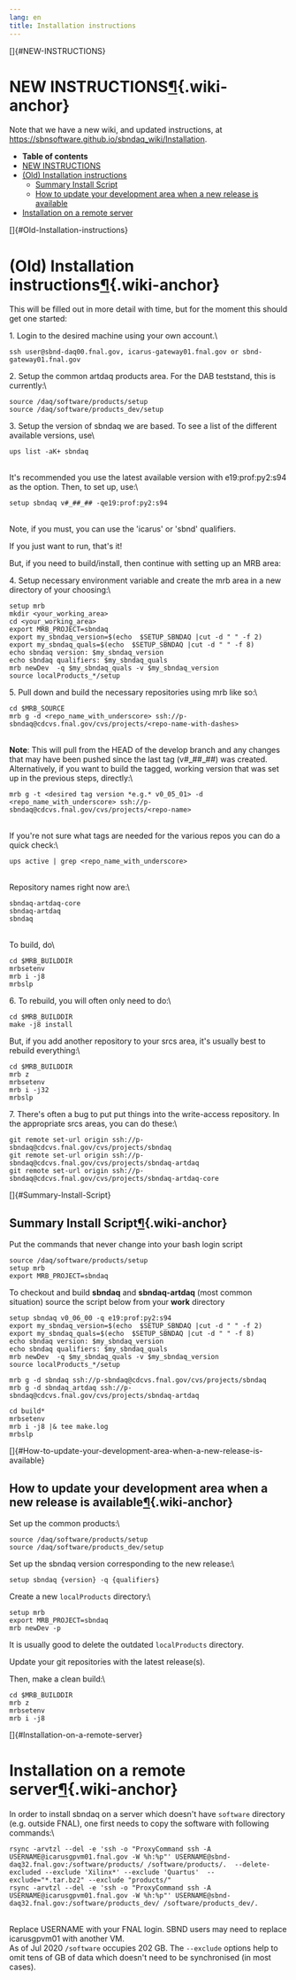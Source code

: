 ```yaml
---
lang: en
title: Installation instructions
---
```


[]{#NEW-INSTRUCTIONS}

NEW INSTRUCTIONS[¶](#NEW-INSTRUCTIONS){.wiki-anchor}
====================================================

Note that we have a new wiki, and updated instructions, at
<https://sbnsoftware.github.io/sbndaq_wiki/Installation>.

-   **Table of contents**
-   [NEW INSTRUCTIONS](#NEW-INSTRUCTIONS)
-   [(Old) Installation instructions](#Old-Installation-instructions)
    -   [Summary Install Script](#Summary-Install-Script)
    -   [How to update your development area when a new release is
        available](#How-to-update-your-development-area-when-a-new-release-is-available)
-   [Installation on a remote server](#Installation-on-a-remote-server)

[]{#Old-Installation-instructions}

(Old) Installation instructions[¶](#Old-Installation-instructions){.wiki-anchor}
================================================================================

This will be filled out in more detail with time, but for the moment
this should get one started:

1\. Login to the desired machine using your own account.\

    ssh user@sbnd-daq00.fnal.gov, icarus-gateway01.fnal.gov or sbnd-gateway01.fnal.gov

2\. Setup the common artdaq products area. For the DAB teststand, this
is currently:\

    source /daq/software/products/setup
    source /daq/software/products_dev/setup

3\. Setup the version of sbndaq we are based. To see a list of the
different available versions, use\

    ups list -aK+ sbndaq 

\
It\'s recommended you use the latest available version with
e19:prof:py2:s94 as the option. Then, to set up, use:\

    setup sbndaq v#_##_## -qe19:prof:py2:s94

\
Note, if you must, you can use the \'icarus\' or \'sbnd\' qualifiers.

If you just want to run, that\'s it!

But, if you need to build/install, then continue with setting up an MRB
area:

4\. Setup necessary environment variable and create the mrb area in a
new directory of your choosing:\

    setup mrb
    mkdir <your_working_area>
    cd <your_working_area>
    export MRB_PROJECT=sbndaq
    export my_sbndaq_version=$(echo  $SETUP_SBNDAQ |cut -d " " -f 2)
    export my_sbndaq_quals=$(echo  $SETUP_SBNDAQ |cut -d " " -f 8)
    echo sbndaq version: $my_sbndaq_version
    echo sbndaq qualifiers: $my_sbndaq_quals
    mrb newDev  -q $my_sbndaq_quals -v $my_sbndaq_version
    source localProducts_*/setup

5\. Pull down and build the necessary repositories using mrb like so:\

    cd $MRB_SOURCE
    mrb g -d <repo_name_with_underscore> ssh://p-sbndaq@cdcvs.fnal.gov/cvs/projects/<repo-name-with-dashes>

\
**Note**: This will pull from the HEAD of the develop branch and any
changes that may have been pushed since the last tag (v\#\_\#\#\_\#\#)
was created. Alternatively, if you want to build the tagged, working
version that was set up in the previous steps, directly:\

    mrb g -t <desired tag version *e.g.* v0_05_01> -d <repo_name_with_underscore> ssh://p-sbndaq@cdcvs.fnal.gov/cvs/projects/<repo-name>

\
If you\'re not sure what tags are needed for the various repos you can
do a quick check:\

    ups active | grep <repo_name_with_underscore>

\
Repository names right now are:\

    sbndaq-artdaq-core
    sbndaq-artdaq
    sbndaq

\
To build, do\

    cd $MRB_BUILDDIR
    mrbsetenv
    mrb i -j8
    mrbslp

6\. To rebuild, you will often only need to do:\

    cd $MRB_BUILDDIR
    make -j8 install

But, if you add another repository to your srcs area, it\'s usually best
to rebuild everything:\

    cd $MRB_BUILDDIR
    mrb z
    mrbsetenv
    mrb i -j32
    mrbslp

7\. There\'s often a bug to put put things into the write-access
repository. In the appropriate srcs areas, you can do these:\

     
    git remote set-url origin ssh://p-sbndaq@cdcvs.fnal.gov/cvs/projects/sbndaq 
    git remote set-url origin ssh://p-sbndaq@cdcvs.fnal.gov/cvs/projects/sbndaq-artdaq 
    git remote set-url origin ssh://p-sbndaq@cdcvs.fnal.gov/cvs/projects/sbndaq-artdaq-core 

[]{#Summary-Install-Script}

Summary Install Script[¶](#Summary-Install-Script){.wiki-anchor}
----------------------------------------------------------------

Put the commands that never change into your bash login script

    source /daq/software/products/setup
    setup mrb
    export MRB_PROJECT=sbndaq

To checkout and build **sbndaq** and **sbndaq-artdaq** (most common
situation) source the script below from your **work** directory


    setup sbndaq v0_06_00 -q e19:prof:py2:s94
    export my_sbndaq_version=$(echo  $SETUP_SBNDAQ |cut -d " " -f 2)
    export my_sbndaq_quals=$(echo  $SETUP_SBNDAQ |cut -d " " -f 8)
    echo sbndaq version: $my_sbndaq_version
    echo sbndaq qualifiers: $my_sbndaq_quals
    mrb newDev  -q $my_sbndaq_quals -v $my_sbndaq_version
    source localProducts_*/setup

    mrb g -d sbndaq ssh://p-sbndaq@cdcvs.fnal.gov/cvs/projects/sbndaq
    mrb g -d sbndaq_artdaq ssh://p-sbndaq@cdcvs.fnal.gov/cvs/projects/sbndaq-artdaq

    cd build*
    mrbsetenv
    mrb i -j8 |& tee make.log
    mrbslp

[]{#How-to-update-your-development-area-when-a-new-release-is-available}

How to update your development area when a new release is available[¶](#How-to-update-your-development-area-when-a-new-release-is-available){.wiki-anchor}
----------------------------------------------------------------------------------------------------------------------------------------------------------

Set up the common products:\

    source /daq/software/products/setup
    source /daq/software/products_dev/setup

Set up the sbndaq version corresponding to the new release:\

    setup sbndaq {version} -q {qualifiers}

Create a new `localProducts` directory:\

    setup mrb
    export MRB_PROJECT=sbndaq
    mrb newDev -p

It is usually good to delete the outdated `localProducts` directory.

Update your git repositories with the latest release(s).

Then, make a clean build:\

    cd $MRB_BUILDDIR
    mrb z
    mrbsetenv
    mrb i -j8

[]{#Installation-on-a-remote-server}

Installation on a remote server[¶](#Installation-on-a-remote-server){.wiki-anchor}
==================================================================================

In order to install sbndaq on a server which doesn\'t have `software`
directory (e.g. outside FNAL), one first needs to copy the software with
following commands:\

    rsync -arvtzl --del -e 'ssh -o "ProxyCommand ssh -A USERNAME@icarusgpvm01.fnal.gov -W %h:%p"' USERNAME@sbnd-daq32.fnal.gov:/software/products/ /software/products/.  --delete-excluded --exclude 'Xilinx*' --exclude 'Quartus'  --exclude="*.tar.bz2" --exclude "products/" 
    rsync -arvtzl --del -e 'ssh -o "ProxyCommand ssh -A USERNAME@icarusgpvm01.fnal.gov -W %h:%p"' USERNAME@sbnd-daq32.fnal.gov:/software/products_dev/ /software/products_dev/.  

\
Replace USERNAME with your FNAL login. SBND users may need to replace
icarusgpvm01 with another VM.\
As of Jul 2020 `/software` occupies 202 GB. The `--exclude` options help
to omit tens of GB of data which doesn\'t need to be synchronised (in
most cases).
